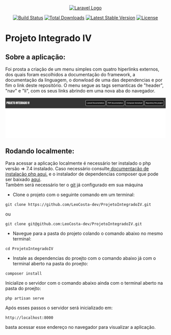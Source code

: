 <p align="center"><a href="https://laravel.com" target="_blank"><img src="https://raw.githubusercontent.com/laravel/art/master/logo-lockup/5%20SVG/2%20CMYK/1%20Full%20Color/laravel-logolockup-cmyk-red.svg" width="400" alt="Laravel Logo"></a></p>

<p align="center">
<a href="https://github.com/laravel/framework/actions"><img src="https://github.com/laravel/framework/workflows/tests/badge.svg" alt="Build Status"></a>
<a href="https://packagist.org/packages/laravel/framework"><img src="https://img.shields.io/packagist/dt/laravel/framework" alt="Total Downloads"></a>
<a href="https://packagist.org/packages/laravel/framework"><img src="https://img.shields.io/packagist/v/laravel/framework" alt="Latest Stable Version"></a>
<a href="https://packagist.org/packages/laravel/framework"><img src="https://img.shields.io/packagist/l/laravel/framework" alt="License"></a>
</p>

# Projeto Integrado IV

## Sobre a aplicação:

Foi prosta a criação de um menu simples com quatro hiperlinks externos, dos quais foram escolhidos a documentação do framework, a documentação da linguagem, o donwload de uma das dependencias e por fim o link deste repositório. O menu segue as tags semanticas de "header", "nav" e "li", com os seus links abrindo em uma nova aba do navegador.

<img align="center" src="./public/image.png" />

## Rodando localmente:

Para acessar a aplicação localmente é necessário ter instalado o php versão => 7.4 instalado. Caso necessário consulte<a href="https://www.php.net/manual/pt_BR/install.php"> documentação de instalação php aqui.</a> e o instalador de dependencias composer que pode ser baixado <a href="https://getcomposer.org/download/">aqui</a>.
<br>
Também será necessário ter o <a href="https://git-scm.com/downloads">git</a> já configurado em sua máquina
<br>

* Clone o projeto com o seguinte comando em um terminal:

```
git clone https://github.com/LeoCosta-dev/ProjetoIntegradoIV.git
```
ou
```
git clone git@github.com:LeoCosta-dev/ProjetoIntegradoIV.git
```

* Navegue para a pasta do projeto colando o comando abaixo no mesmo terminal:

```
cd ProjetoIntegradoIV
```

* Instale as dependencias do proejto com o comando abaixo já com o terminal aberto na pasta do proejto:
```
composer install
```

Inicialize o servidor com o comando abaixo ainda com o terminal aberto na pasta do proejto:

```
php artisan serve
```

Após esses passos o servidor será inicializado em:

```
http://localhost:8000
```

basta acessar esse endereço no navegador para visualizar a aplicação.